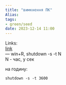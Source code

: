 ```yaml
---
title: "вимкнення ПК"
Alias: 
tags:
- green/seed
date: 2023-12-14 11:00
---
```

Links:  
[link](https://voll.kiev.ua/uk/blog/tajmer-vimknennya-komputera)  
—
win+R,
shutdown -s -t N  
N - час, у сек


на годину:

```
shutdown -s -t 3600
```